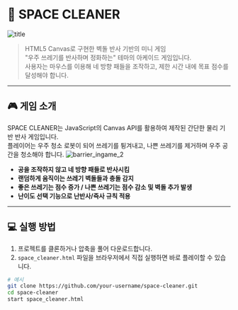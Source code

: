 # 🚀 SPACE CLEANER


![title](https://github.com/user-attachments/assets/3e70cf8d-60b4-49c9-96ad-6df265f5c9e0)


> HTML5 Canvas로 구현한 벽돌 반사 기반의 미니 게임  
> "우주 쓰레기를 반사하며 정화하는" 테마의 아케이드 게임입니다.  
> 사용자는 마우스를 이용해 네 방향 패들을 조작하고, 제한 시간 내에 목표 점수를 달성해야 합니다.

---

## 🎮 게임 소개

SPACE CLEANER는 JavaScript의 Canvas API를 활용하여 제작된 간단한 물리 기반 반사 게임입니다.  
플레이어는 우주 청소 로봇이 되어 쓰레기를 튕겨내고, 나쁜 쓰레기를 제거하며 우주 공간을 청소해야 합니다.
![barrier_ingame_2](https://github.com/user-attachments/assets/d32f98bb-ca4f-4d06-aedf-7ee5c600745f)

- **공을 조작하지 않고 네 방향 패들로 반사시킴**
- **랜덤하게 움직이는 쓰레기 벽돌들과 충돌 감지**
- **좋은 쓰레기는 점수 증가 / 나쁜 쓰레기는 점수 감소 및 벽돌 추가 발생**
- **난이도 선택 기능으로 난반사/즉사 규칙 적용**

---

## 💻 실행 방법

1. 프로젝트를 클론하거나 압축을 풀어 다운로드합니다.
2. `space_cleaner.html` 파일을 브라우저에서 직접 실행하면 바로 플레이할 수 있습니다.

```bash
# 예시
git clone https://github.com/your-username/space-cleaner.git
cd space-cleaner
start space_cleaner.html
